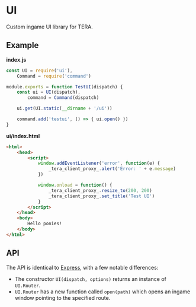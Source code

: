 # UI
Custom ingame UI library for TERA.

## Example
**index.js**
```js
const UI = require('ui'),
    Command = require('command')

module.exports = function TestUI(dispatch) {
    const ui = UI(dispatch),
        command = Command(dispatch)

    ui.get(UI.static(__dirname + '/ui'))

    command.add('testui', () => { ui.open() })
}
```
**ui/index.html**
```html
<html>
	<head>
		<script>
			window.addEventListener('error', function(e) {
				_tera_client_proxy_.alert('Error: ' + e.message)
			})

			window.onload = function() {
				_tera_client_proxy_.resize_to(200, 200)
				_tera_client_proxy_.set_title('Test UI')
			}
		</script>
	</head>
	<body>
		Hello ponies!
	</body>
</html>
```

## API
The API is identical to [Express](https://expressjs.com/), with a few notable differences:
* The constructor `UI(dispatch, options)` returns an instance of `UI.Router`.
* `UI.Router` has a new function called `open(path)` which opens an ingame window pointing to the specified route.